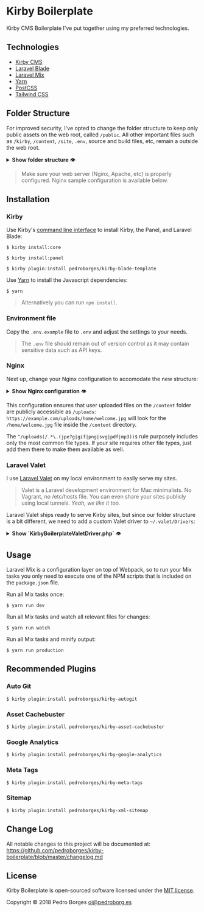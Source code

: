 # Kirby Boilerplate

Kirby CMS Boilerplate I've put together using my preferred technologies.

## Technologies
- [Kirby CMS](https://getkirby.com)
- [Laravel Blade](https://laravel.com/docs/master/blade)
- [Laravel Mix](https://github.com/JeffreyWay/laravel-mix/tree/master/docs#readme)
- [Yarn](https://yarnpkg.com)
- [PostCSS](http://postcss.org)
- [Tailwind CSS](https://tailwindcss.com)

## Folder Structure
For improved security, I've opted to change the folder structure to keep only public assets on the web root, called `/public`. All other important files such as `/kirby`, `/content`, `/site`, `.env`, source and build files, etc, remain a outside the web root.

<details>
    <summary><strong>Show folder structure</strong> 👁</summary><p>

    ├── accounts
    ├── cache
    ├── config
    ├── content
    ├── kirby
    ├── package.json
    ├── panel
    ├── plugins
    ├── public
    │   ├── avatars
    │   ├── css
    │   ├── fonts
    │   ├── images
    │   ├── index.php
    │   ├── js
    │   ├── robots.txt
    │   ├── thumbs
    ├── resources
    │   ├── js
    │   ├── css
    │   ├── snippets
    │   └── templates
    ├── site
    │   ├── blueprints
    │   ├── controllers
    │   └── models
    ├── site.php
    ├── webpack.mix.js
    └── yarn.lock

</p></details>

> Make sure your web server (Nginx, Apache, etc) is properly configured. Nginx sample configuration is available below.

## Installation

### Kirby
Use Kirby's [command line interface](https://github.com/getkirby/cli) to install Kirby, the Panel, and Laravel Blade:

    $ kirby install:core

    $ kirby install:panel

    $ kirby plugin:install pedroborges/kirby-blade-template

Use [Yarn](https://yarnpkg.com) to install the Javascript dependencies:

    $ yarn

> Alternatively you can run `npm install`.

### Environment file
Copy the `.env.example` file to `.env` and adjust the settings to your needs.

> The `.env` file should remain out of version control as it may contain sensitive data such as API keys.

### Nginx
Next up, change your Nginx configuration to accomodate the new structure:

<details>
    <summary><strong>Show Nginx configuration</strong> 👁</summary><p>

    server {
        listen 80;
        listen [::]:80;
        server_name example.com;
        root /var/www/example.com/public;

        add_header X-Frame-Options "SAMEORIGIN";
        add_header X-XSS-Protection "1; mode=block";
        add_header X-Content-Type-Options "nosniff";

        index.html index.php;

        charset utf-8;
        #client_max_body_size 20M;

        # Enable cache busting
        location ~* (.+)\.(?:\d+)\.(js|css)$ {
            try_files $uri $1.$2;
        }

        # Expire rules for static content

        # Feed
        location ~* \.(?:atom|rss)$ {
            expires 1h;
        }

        # Media: images, icons, video, audio, HTC
        location ~* \.(?:jpe?g|gif|png|ico|cur|gz|svg|svgz|mp4|ogg|ogv|webm|htc)$ {
            expires 1M;
            access_log off;
            add_header Cache-Control "public";
        }

        # CSS and Javascript
        location ~* \.(?:css|js)$ {
            expires 1y;
            access_log off;
        }

        # Rewrite user uploaded content
        location ~ ^/uploads(/.*\.(jpe?g|gif|png|svg|pdf|mp3))$ {
            root /var/www/example.com/content/;
            try_files $1 =404;
        }

        location / {
            try_files $uri $uri/ /index.php?$query_string;
        }

        location /panel {
            root /var/www/example.com/;
            try_files $uri $uri/ /panel/index.php?$query_string;

            location ~ \.php$ {
                fastcgi_split_path_info ^(.+\.php)(/.+)$;
                fastcgi_pass unix:/var/run/php/php7.1-fpm.sock;
                fastcgi_index index.php;
                include fastcgi_params;
            }
        }

        location = /favicon.ico { access_log off; log_not_found off; }
        location = /robots.txt  { access_log off; log_not_found off; }
        location = /sitemap.xml { access_log off; log_not_found off; }

        access_log off;
        error_log  /var/log/nginx/example.com-error.log error;

        error_page 404 /index.php;

        location ~ \.php$ {
            fastcgi_split_path_info ^(.+\.php)(/.+)$;
            fastcgi_pass unix:/var/run/php/php7.1-fpm.sock;
            fastcgi_index index.php;
            include fastcgi_params;
        }

        # Prevent clients from accessing hidden files (starting with a dot)
        # Access to `/.well-known/` is allowed.
        # https://www.mnot.net/blog/2010/04/07/well-known
        # https://tools.ietf.org/html/rfc5785
        location ~* /\.(?!well-known\/) {
            deny all;
        }

        # Prevent clients from accessing to backup/config/source files
        location ~* (?:\.(?:bak|conf|dist|fla|in[ci]|log|psd|sh|sql|sw[op])|~)$ {
            deny all;
        }
    }

</p></details>

This configuration ensures that user uploaded files on the `/content` folder are publicly accessible as `/uploads`: `https://example.com/uploads/home/welcome.jpg` will look for the `/home/welcome.jpg` file inside the `/content` directory.

The `^/uploads(/.*\.(jpe?g|gif|png|svg|pdf|mp3))$` rule purposely includes only the most common file types. If your site requires other file types, just add them there to make them available as well.

### Laravel Valet
I use [Laravel Valet](https://laravel.com/docs/master/valet) on my local environment to easily serve my sites.

> Valet is a Laravel development environment for Mac minimalists. No Vagrant, no /etc/hosts file. You can even share your sites publicly using local tunnels. _Yeah, we like it too._

Laravel Valet ships ready to serve Kirby sites, but since our folder structure is a bit different, we need to add a custom Valet driver to `~/.valet/Drivers`:

<details>
    <summary><strong>Show `KirbyBoilerplateValetDriver.php`</strong> 👁</summary><p>

```php
<?php

class KirbyBoilerplateValetDriver extends ValetDriver
{
    /**
     * Determine if the driver serves the request.
     *
     * @param  string  $sitePath
     * @param  string  $siteName
     * @param  string  $uri
     * @return void
     */
    public function serves($sitePath, $siteName, $uri)
    {
        return is_dir($sitePath.'/kirby') && is_dir($sitePath.'/public');
    }

    /**
     * Determine if the incoming request is for a static file.
     *
     * @param  string  $sitePath
     * @param  string  $siteName
     * @param  string  $uri
     * @return string|false
     */
    public function isStaticFile($sitePath, $siteName, $uri)
    {
        $contentUri = $uri;

        if (strpos($uri, '/uploads/') === 0) {
            $contentUri = substr($uri, 8);
        }

        if ($this->isActualFile($contentFilePath = $sitePath.'/content'.$contentUri)) {
            return $contentFilePath;
        }

        if (strpos($uri, '/panel/') === 0) {
            if ($this->isActualFile($panelFilePath = $sitePath.$uri)) {
                return $panelFilePath;
            }
        }

        if ($this->isActualFile($staticFilePath = $sitePath.'/public'.$uri)) {
            return $staticFilePath;
        }

        return false;
    }

    /**
     * Get the fully resolved path to the application's front controller.
     *
     * @param  string  $sitePath
     * @param  string  $siteName
     * @param  string  $uri
     * @return string
     */
    public function frontControllerPath($sitePath, $siteName, $uri)
    {
        // Needed to force Kirby to use *.dev to generate its URLs...
        $_SERVER['SERVER_NAME'] = $_SERVER['HTTP_HOST'];

        if (preg_match('/^\/panel/', $uri)) {
            $_SERVER['SCRIPT_NAME'] = '/panel/index.php';

            return $sitePath.'/panel/index.php';
        }

        $_SERVER['SCRIPT_NAME'] = '/public/index.php';

        return $sitePath.'/public/index.php';
    }
}
```

</p></details>

## Usage
Laravel Mix is a configuration layer on top of Webpack, so to run your Mix tasks you only need to execute one of the NPM scripts that is included on the `package.json` file.

Run all Mix tasks once:

    $ yarn run dev

Run all Mix tasks and watch all relevant files for changes:

    $ yarn run watch

Run all Mix tasks and minify output:

    $ yarn run production

## Recommended Plugins

### Auto Git

    $ kirby plugin:install pedroborges/kirby-autogit

### Asset Cachebuster

    $ kirby plugin:install pedroborges/kirby-asset-cachebuster

### Google Analytics

    $ kirby plugin:install pedroborges/kirby-google-analytics

### Meta Tags

    $ kirby plugin:install pedroborges/kirby-meta-tags

### Sitemap

    $ kirby plugin:install pedroborges/kirby-xml-sitemap

## Change Log
All notable changes to this project will be documented at: <https://github.com/pedroborges/kirby-boilerplate/blob/master/changelog.md>

## License
Kirby Boilerplate is open-sourced software licensed under the [MIT license](http://www.opensource.org/licenses/mit-license.php).

Copyright © 2018 Pedro Borges <oi@pedroborg.es>
